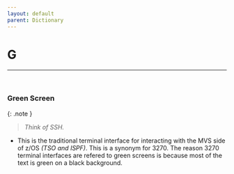 ```yaml
---
layout: default
parent: Dictionary
---
```


# G

<hr>
&nbsp;

### Green Screen

{: .note }
> _Think of SSH._

* This is the traditional terminal interface for interacting with the MVS side of z/OS _(TSO and ISPF)_. This is a synonym for 3270. The reason 3270 terminal interfaces are refered to green screens is because most of the text is green on a black background.